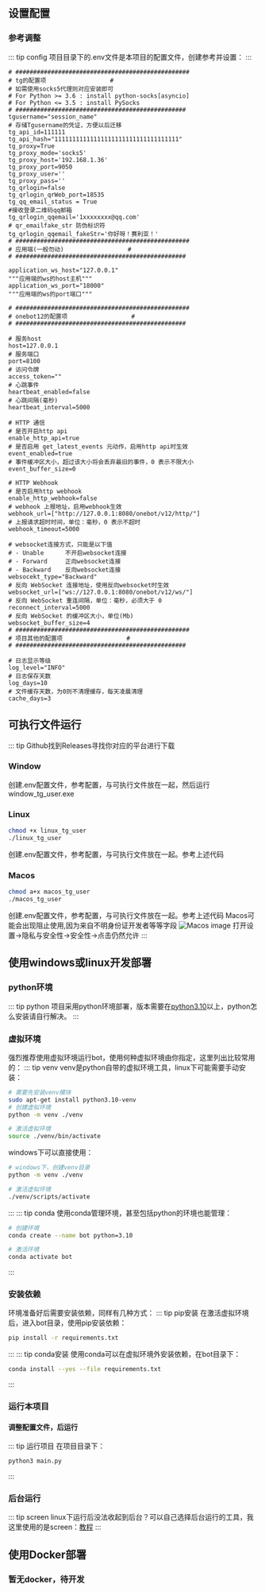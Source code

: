 ## 设置配置
### 参考调整
::: tip config
项目目录下的.env文件是本项目的配置文件，创建参考并设置：
:::
```
# #################################################
# tg的配置项                  #
# 如需使用socks5代理则对应安装即可
# For Python >= 3.6 : install python-socks[asyncio]
# For Python <= 3.5 : install PySocks
# ################################################
tgusername="session_name"
# 存储Tgusername的凭证，方便以后迁移
tg_api_id=111111
tg_api_hash="11111111111111111111111111111111111"
tg_proxy=True
tg_proxy_mode='socks5'
tg_proxy_host='192.168.1.36'
tg_proxy_port=9050
tg_proxy_user=''
tg_proxy_pass=''
tg_qrlogin=false
tg_qrlogin_qrWeb_port=18535
tg_qq_email_status = True
#接收登录二维码qq邮箱
tg_qrlogin_qqemail='1xxxxxxxx@qq.com'
# qr_emailfake_str 防伪标识符
tg_qrlogin_qqemail_fakeStr='你好呀！赛利亚！'
# #################################################
# 应用端(一般勿动)                  #
# ################################################

application_ws_host="127.0.0.1"
"""应用端的ws的host主机"""
application_ws_port="18000"
"""应用端的ws的port端口"""

# #################################################
# onebot12的配置项                  #
# ################################################

# 服务host
host=127.0.0.1
# 服务端口
port=8100
# 访问令牌
access_token=""
# 心跳事件
heartbeat_enabled=false
# 心跳间隔(毫秒)
heartbeat_interval=5000

# HTTP 通信
# 是否开启http api
enable_http_api=true
# 是否启用 get_latest_events 元动作，启用http api时生效
event_enabled=true
# 事件缓冲区大小，超过该大小将会丢弃最旧的事件，0 表示不限大小
event_buffer_size=0

# HTTP Webhook
# 是否启用http webhook
enable_http_webhook=false
# webhook 上报地址，启用webhook生效
webhook_url=["http://127.0.0.1:8080/onebot/v12/http/"]
# 上报请求超时时间，单位：毫秒，0 表示不超时
webhook_timeout=5000

# websocket连接方式，只能是以下值
# - Unable      不开启websocket连接
# - Forward     正向websocket连接
# - Backward    反向websocket连接
websocekt_type="Backward"
# 反向 WebSocket 连接地址，使用反向websocket时生效
websocket_url=["ws://127.0.0.1:8080/onebot/v12/ws/"]
# 反向 WebSocket 重连间隔，单位：毫秒，必须大于 0
reconnect_interval=5000
# 反向 WebSocket 的缓冲区大小，单位(Mb)
websocket_buffer_size=4
# #################################################
# 项目其他的配置项                  #
# ################################################

# 日志显示等级
log_level="INFO"
# 日志保存天数
log_days=10
# 文件缓存天数，为0则不清理缓存，每天凌晨清理
cache_days=3
```

## 可执行文件运行
::: tip 
Github找到Releases寻找你对应的平台进行下载
### Window 
创建.env配置文件，参考配置，与可执行文件放在一起，然后运行window_tg_user.exe
### Linux 
```bash
chmod +x linux_tg_user
./linux_tg_user
```
创建.env配置文件，参考配置，与可执行文件放在一起。参考上述代码


### Macos 
```bash
chmod a+x macos_tg_user
./macos_tg_user
```
创建.env配置文件，参考配置，与可执行文件放在一起。参考上述代码
Macos可能会出现阻止使用,因为来自不明身份证开发者等等字段
![Macos image](./../images/image.png)
打开设置->隐私与安全性->安全性->点击仍然允许
:::





## 使用windows或linux开发部署
### python环境
::: tip python
项目采用python环境部署，版本需要在[python3.10](https://www.python.org/)以上，python怎么安装请自行解决。
:::

### 虚拟环境
强烈推荐使用虚拟环境运行bot，使用何种虚拟环境由你指定，这里列出比较常用的：
::: tip venv
venv是python自带的虚拟环境工具，linux下可能需要手动安装：
```bash
# 需要先安装venv模块
sudo apt-get install python3.10-venv
# 创建虚拟环境
python -m venv ./venv

# 激活虚拟环境
source ./venv/bin/activate
```
windows下可以直接使用：
```bash
# windows下，创建venv目录
python -m venv ./venv

# 激活虚拟环境
./venv/scripts/activate
```
:::
::: tip conda
使用conda管理环境，甚至包括python的环境也能管理：
```bash
# 创建环境
conda create --name bot python=3.10

# 激活环境
conda activate bot
```
:::
### 安装依赖
环境准备好后需要安装依赖，同样有几种方式：
::: tip pip安装
在激活虚拟环境后，进入bot目录，使用pip安装依赖：
```bash
pip install -r requirements.txt
```
:::
::: tip conda安装
使用conda可以在虚拟环境外安装依赖，在bot目录下：
```bash
conda install --yes --file requirements.txt
```
:::


### 运行本项目
#### 调整配置文件，后运行
::: tip 运行项目
在项目目录下：
```bash
python3 main.py
```

:::
### 后台运行
::: tip screen
linux下运行后没法收起到后台？可以自己选择后台运行的工具，我这里使用的是screen：[教程](https://www.runoob.com/linux/linux-comm-screen.html)
:::
## 使用Docker部署
### 暂无docker，待开发